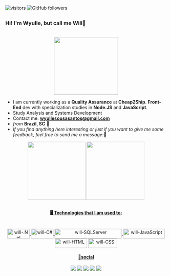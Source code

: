 ![visitors](https://komarev.com/ghpvc/?username=s4nts&label=Visitors&color=blue&style=flat)
![GitHub followers](https://img.shields.io/github/followers/s4nts?style=social)

##
<H3> Hi! I'm Wyulle, but call me Will👋 </H3>

<div align="center"> <br>
  
<img height="180px" width="200px" src="https://i.pinimg.com/originals/57/18/5d/57185d2176d7cbaebdb74c00ce1b9ebf.gif">
  
</div>

- I am currently working as a **Quality Assurance** at **Cheap2Ship**. **Front-End** dev with specialization studies in **Node.JS** and **JavaScript**.
- Study Analysis and Systems Development
- Contact me: **wyullesousasantos@gmail.com**
- *from* **Brazil, SC** 📍
- *If you find anything here interesting or just if you want to give me some feedback, feel free to send me a message*:💭



<div align = "center">
  <a href="https://github.com/s4nts/">
  <img height = "180em" src = "https://github-readme-stats.vercel.app/api?username=s4nts&show_icons=true&theme=tokyonight&include_all_commits=true&count_private=true&rank_icon=github" />
  <img height="180em" src = "https://github-readme-stats.vercel.app/api/top-langs/?username=s4nts&layout=compact&langs_count=8&theme=tokyonight">
</div>

##
  
<H4 align = "center">🖥️ Technologies that I am used to:</H4>

<!--Icones no site [icogr](https://icongr.am/devicon or pesquise por badges or https://dev.to/envoy_/150-badges-for-github-pnk)-->
  
  <div style="display: inline_block" align = "center"><br>
  <img align="center" alt="will-.Net" height="30" width="70" src="https://img.shields.io/badge/.NET-5C2D91?style=for-the-badge&logo=.net&logoColor=white">
  <img align="center" alt="will-C#"height="30"width="70"src="https://img.shields.io/badge/C%23-239120?style=for-the-badge&logo=c-sharp&logoColor=white">
  <img align="center" alt="will-SQLServer" height="30" width="210"src="https://img.shields.io/badge/Microsoft_SQL_Server-CC2927?style=for-the-badge&logo=microsoft-sql-server&logoColor=white">  
  <img align="center" alt="will-JavaScript" height="30" width="130" src="https://img.shields.io/badge/JavaScript-F7DF1E?style=for-the-badge&logo=javascript&logoColor=black">
  <img align="center" alt="will-HTML" height="30" width="100" src="https://img.shields.io/badge/HTML5-E34F26?style=for-the-badge&logo=html5&logoColor=white">
  <img align="center" alt="will-CSS" height="30" width="90" src="https://img.shields.io/badge/CSS3-1572B6?style=for-the-badge&logo=css3&logoColor=white">
 

</div>

  
  
  
  <H4 align = "center"> 💭social </H4>

  

<div align = "center"> 
  <a href="https://www.instagram.com/s4nt.s" target="_blank"><img src="https://img.shields.io/badge/-Instagram-%23E4405F?style=for-the-badge&logo=instagram&logoColor=white" target="_blank"></a>
 	<a href="https://www.twitch.tv/willsants67" target="_blank"><img src="https://img.shields.io/badge/Twitch-9146FF?style=for-the-badge&logo=twitch&logoColor=white" target="_blank"></a>
  <a href="https://mailto:wyullesousasantos@gmail.com"><img src="https://img.shields.io/badge/-Gmail-%23333?style=for-the-badge&logo=gmail&logoColor=white" target="_blank"></a>
  <a href="https://www.linkedin.com/in/wyulle-santos-a03ab617b/" target="_blank"><img src="https://img.shields.io/badge/-LinkedIn-%230077B5?style=for-the-badge&logo=linkedin&logoColor=white" 
 target="_blank"></a> 
   <a href="https://discord.gg/Vg9RmRtM" target="_blank"><img src="https://img.shields.io/badge/Discord-7289DA?style=for-the-badge&logo=discord&logoColor=white" target="_blank">
  </a> 
 
 
</div>
